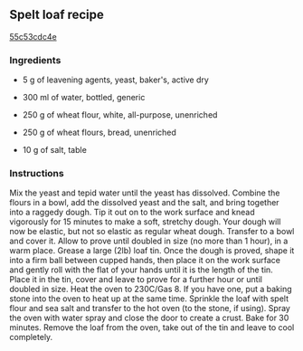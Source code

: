 ## Spelt loaf recipe

[55c53cdc4e](http://www.lovefood.com/guide/recipes/22460/spelt-loaf-recipe)

### Ingredients

 - 5 g of leavening agents, yeast, baker's, active dry

 - 300 ml of water, bottled, generic

 - 250 g of wheat flour, white, all-purpose, unenriched

 - 250 g of wheat flours, bread, unenriched

 - 10 g of salt, table

### Instructions

Mix the yeast and tepid water until the yeast has dissolved. Combine the flours in a bowl, add the dissolved yeast and the salt, and bring together into a raggedy dough. Tip it out on to the work surface and knead vigorously for 15 minutes to make a soft, stretchy dough. Your dough will now be elastic, but not so elastic as regular wheat dough. Transfer to a bowl and cover it. Allow to prove until doubled in size (no more than 1 hour), in a warm place. Grease a large (2lb) loaf tin. Once the dough is proved, shape it into a firm ball between cupped hands, then place it on the work surface and gently roll with the flat of your hands until it is the length of the tin. Place it in the tin, cover and leave to prove for a further hour or until doubled in size. Heat the oven to 230C/Gas 8. If you have one, put a baking stone into the oven to heat up at the same time. Sprinkle the loaf with spelt flour and sea salt and transfer to the hot oven (to the stone, if using). Spray the oven with water spray and close the door to create a crust. Bake for 30 minutes. Remove the loaf from the oven, take out of the tin and leave to cool completely.